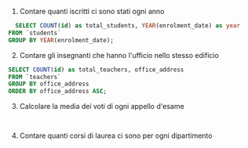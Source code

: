 1. Contare quanti iscritti ci sono stati ogni anno
```SQL
  SELECT COUNT(id) as total_students, YEAR(enrolment_date) as year
FROM `students`
GROUP BY YEAR(enrolment_date);
 ```
2. Contare gli insegnanti che hanno l'ufficio nello stesso edificio
```SQL
SELECT COUNT(id) as total_teachers, office_address
FROM `teachers`
GROUP BY office_address
ORDER BY office_address ASC;
 ```
3. Calcolare la media dei voti di ogni appello d'esame
```SQL
  
 ```
4. Contare quanti corsi di laurea ci sono per ogni dipartimento
```SQL
  
 ```